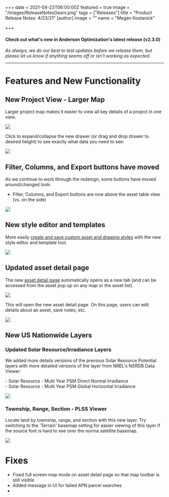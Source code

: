 +++
date = 2021-04-23T06:00:00Z
featured = true
image = "/images/ReleaseNotesGears.png"
tags = ["Releases"]
title = "Product Release Notes: 4/23/21"
[author]
image = ""
name = "Megan Kostanick"

+++
#### **Check out what's new in Anderson Optimization's latest release (v2.3.0)**

_As always, we do our best to test updates before we release them, but please let us know if anything seems off or isn't working as expected._

***

# **Features and New Functionality**

## New Project View - Larger Map

Larger project map makes it easier to view all key details of a project in one view.

![](/images/new_project_map_view.png)

Click to expand/collapse the new drawer (or drag and drop drawer to desired height) to see exactly what data you need to see:

![](/images/drawer_view.png)

## Filter, Columns, and Export buttons have moved

As we continue to work through the redesign, some buttons have moved around/changed look: 

* Filter, Columns, and Export buttons are now above the asset table view (vs. on the side) 

![](/images/new_columns_menu.png)

## New style editor and templates

More easily [create and save custom asset and drawing styles](https://docs.andersonopt.com/prospect/advanced-tools/custom-style-assets-and-drawings "create and save custom asset and drawing styles") with the new style editor and template tool. 

![](/images/style_template_new.png)

## Updated asset detail page

The new [asset detail page](https://docs.andersonopt.com/prospect/advanced-tools/asset-detail-page "asset detail page") automatically opens as a new tab (and can be accessed from the asset pop up on any map or the asset list).

![](/images/asset_detail_new_tab.png)

This will open the new asset detail page. On this page, users can edit details about an asset, save notes, etc.

![](/images/asset_new_tab.png)

## New US Nationwide Layers

### Updated Solar Resource/Irradiance Layers

We added more details versions of the previous Solar Resource Potential layers with more detailed versions of the layer from NREL's NSRDB Data Viewer:

\- Solar Resource - Multi Year PSM Direct Normal Irradiance  
\- Solar Resource - Multi Year PSM Global Horizontal Irradiance

![](/images/solarresourcepotential.png)

### Township, Range, Section - PLSS Viewer

Locate land by township, range, and section with this new layer. Try switching to the 'Terrain' basemap setting for easier viewing of this layer if the source font is hard to see over the norma satellite basemap.

![](/images/plssviewer.png)

# Fixes

* Fixed full screen map mode on asset detail page so that map toolbar is still visible
* Added message in UI for failed APN parcel searches
* 